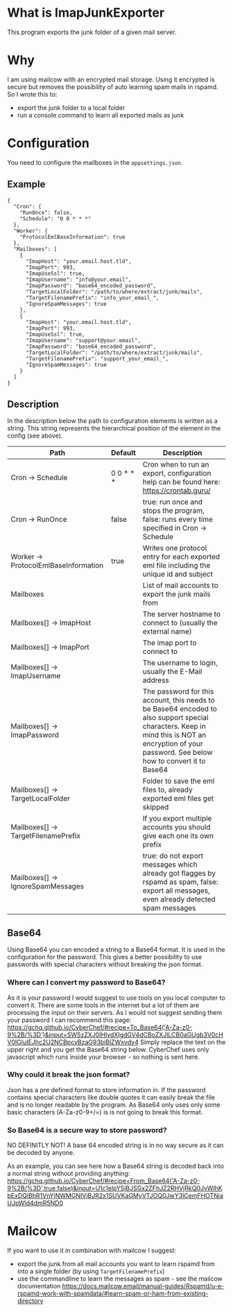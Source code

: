 ﻿# What is ImapJunkExporter
This program exports the junk folder of a given mail server.

# Why
I am using mailcow with an encrypted mail storage. Using it encrypted is secure but removes the possibility of auto learning spam mails in rspamd. So I wrote this to:
- export the junk folder to a local folder
- run a console command to learn all exported mails as junk

# Configuration
You need to configure the mailboxes in the `appsettings.json`.

## Example
```
{
  "Cron": {
    "RunOnce": false,
    "Schedule": "0 0 * * *"
  },
  "Worker": {
    "ProtocolEmlBaseInformation": true
  },
  "Mailboxes": [
    {
      "ImapHost": "your.email.host.tld",
      "ImapPort": 993,
      "ImapUseSsl": true,
      "ImapUsername": "info@your.email",
      "ImapPassword": "base64_encoded_password",
      "TargetLocalFolder": "/path/to/where/extract/junk/mails",
      "TargetFilenamePrefix": "info_your_email_",
      "IgnoreSpamMessages": true
    },
    {
      "ImapHost": "your.email.host.tld",
      "ImapPort": 993,
      "ImapUseSsl": true,
      "ImapUsername": "support@your.email",
      "ImapPassword": "base64_encoded_password",
      "TargetLocalFolder": "/path/to/where/extract/junk/mails",
      "TargetFilenamePrefix": "support_your_email_",
      "IgnoreSpamMessages": true
    }
  ]
}
```

## Description
In the description below the path to configuration elements is written as a string. This string represents the hierarchical position of the element in the config (see above).

| Path | Default | Description |
|----- | ------- | ----------- |
| Cron -> Schedule | 0 0 * * * | Cron when to run an export, configuration help can be found here: https://crontab.guru/ |
| Cron -> RunOnce | false | true: run once and stops the program, false: runs every time specified in Cron -> Schedule |
| Worker -> ProtocolEmlBaseInformation | true | Writes one protocol entry for each exported eml file including the unique id and subject |
| Mailboxes | | List of mail accounts to export the junk mails from |
| Mailboxes[] -> ImapHost | | The server hostname to connect to (usually the external name) |
| Mailboxes[] -> ImapPort | | The imap port to connect to |
| Mailboxes[] -> ImapUsername | | The username to login, usually the E-Mail address |
| Mailboxes[] -> ImapPassword | | The password for this account, this needs to be Base64 encoded to also support special characters. Keep in mind this is NOT an encryption of your password. See below how to convert it to Base64 |
| Mailboxes[] -> TargetLocalFolder | | Folder to save the eml files to, already exported eml files get skipped |
| Mailboxes[] -> TargetFilenamePrefix | | If you export multiple accounts you should give each one its own prefix |
| Mailboxes[] -> IgnoreSpamMessages | | true: do not export messages which already got flagges by rspamd as spam, false: export all messages, even already detected spam messages |

## Base64
Using Base64 you can encoded a string to a Base64 format. It is used in the configuration for the password. This gives a better possibility to use passwords with special characters without breaking the json format.

### Where can I convert my password to Base64?
As it is your password I would suggest to use tools on you local computer to convert it. There are some tools in the internet but a lot of them are processing the input on their servers. As I would not suggest sending them your password I can recommend this page: https://gchq.github.io/CyberChef/#recipe=To_Base64('A-Za-z0-9%2B/%3D')&input=SW5zZXJ0IHlvdXIgdGV4dCBoZXJlLCB0aGUgb3V0cHV0IGluIEJhc2U2NCBpcyBzaG93biBiZWxvdy4
Simply replace the text on the upper right and you get the Base64 string below. CyberChef uses only javascript which runs inside your browser - so nothing is sent here.

### Why could it break the json format?
Json has a pre defined format to store information in. If the password contains special characters like double quotes it can easily break the file and is no longer readable by the program. As Base64 only uses only some basic characters (A-Za-z0-9+/=) is is not going to break this format.

### So Base64 is a secure way to store password?
NO DEFINITLY NOT! A base 64 encoded string is in no way secure as it can be decoded by anyone.

As an example, you can see here how a Base64 string is decoded back into a normal string without providing anything: https://gchq.github.io/CyberChef/#recipe=From_Base64('A-Za-z0-9%2B/%3D',true,false)&input=U1c1elpYSjBJSGx2ZFhJZ2RHVjRkQ0JvWlhKbExDQjBhR1VnYjNWMGNIVjBJR2x1SUVKaGMyVTJOQ0JwY3lCemFHOTNiaUJpWld4dmR5ND0

# Mailcow
If you want to use it in combination with mailcow I suggest:
- export the junk from all mail accounts you want to learn rspamd from into a single folder (by using `TargetFilenamePrefix`)
- use the commandline to learn the messages as spam - see the mailcow documentation https://docs.mailcow.email/manual-guides/Rspamd/u-e-rspamd-work-with-spamdata/#learn-spam-or-ham-from-existing-directory